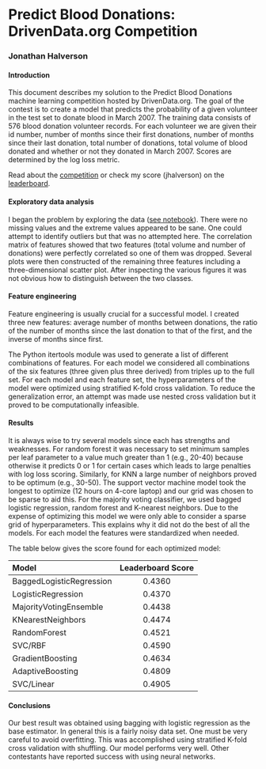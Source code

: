 # Predict Blood Donations: DrivenData.org Competition
### Jonathan Halverson

#### Introduction

This document describes my solution to the Predict Blood Donations machine learning competition
hosted by DrivenData.org. The goal of the contest is
to create a model that predicts the probability of a given volunteer in the test set to donate blood
in March 2007. The training data consists of 576 blood donation volunteer records. For each
volunteer we are given their id number, number of months since
their first donations, number of months since their last donation, total number of donations, total
volume of blood donated and whether or not they donated in March 2007. Scores are determined by the log loss metric.

Read about the [competition](https://www.drivendata.org/competitions/2/page/5/) or check my score (jhalverson) on the [leaderboard](https://www.drivendata.org/competitions/2/leaderboard/).

#### Exploratory data analysis

I began the problem by exploring the data ([see notebook](https://github.com/jhalverson/data_science/blob/master/project_blood_donations/exploratory_data_analysis.ipynb)). There were no missing values and the extreme values appeared to be sane. One could attempt to identify outliers but that was no attempted here. The correlation matrix of features showed that two features (total volume and number of donations) were perfectly correlated so one of them was dropped. Several plots were then constructed of the remaining three features including a three-dimensional scatter plot. After inspecting the various figures it was not obvious how to distinguish between the two classes.

#### Feature engineering

Feature engineering is usually crucial for a successful model. I created three new features: average number of months between donations, the ratio of the number of months since the last donation to that of the first, and the inverse of months since first.

The Python itertools module was used to generate a list of different combinations of features. For each model we considered all combinations of the six features (three given plus three derived) from triples up to the full set. For each model and each feature set, the hyperparameters of the model were optimized using stratified K-fold cross validation. To reduce the generalization error, an attempt was made use nested cross validation but it proved to be computationally infeasible.

#### Results

It is always wise to try several models since each has strengths and weaknesses. For random forest it was necessary to set minimum samples per leaf parameter to a value much greater than 1 (e.g., 20-40) because otherwise it predicts 0 or 1 for certain cases which leads to large penalties with log loss scoring. Similarly, for KNN a large number of neighbors proved to be optimum (e.g., 30-50). The support vector machine model took the longest to optimize (12 hours on 4-core laptop) and our grid was chosen to be sparse to aid this. For the majority voting classifier, we used bagged logistic regression, random forest and K-nearest neighbors. Due to the expense of optimizing this model we were only able to consider a sparse grid of hyperparameters. This explains why it did not do the best of all the models. For each model the features were standardized when needed.

The table below gives the score found for each optimized model:

|Model                      | Leaderboard Score|
|:--------------------------|:-----------------:|
|BaggedLogisticRegression       |            0.4360|
|LogisticRegression       |            0.4370|
|MajorityVotingEnsemble | 0.4438|
|KNearestNeighbors |            0.4474|
|RandomForest|            0.4521|
|SVC/RBF|            0.4590|
|GradientBoosting|            0.4634|
|AdaptiveBoosting             |            0.4809|
|SVC/Linear|            0.4905|

#### Conclusions

Our best result was obtained using bagging with logistic regression as the base estimator. In general this is a fairly noisy data set. One must be very careful to avoid overfitting. This was accomplished using stratified K-fold cross validation with shuffling. Our model performs very well. Other contestants have reported success with using neural networks.
